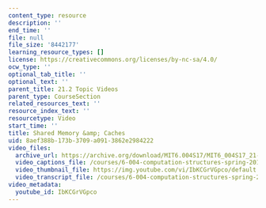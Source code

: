 ```yaml
---
content_type: resource
description: ''
end_time: ''
file: null
file_size: '8442177'
learning_resource_types: []
license: https://creativecommons.org/licenses/by-nc-sa/4.0/
ocw_type: ''
optional_tab_title: ''
optional_text: ''
parent_title: 21.2 Topic Videos
parent_type: CourseSection
related_resources_text: ''
resource_index_text: ''
resourcetype: Video
start_time: ''
title: Shared Memory &amp; Caches
uid: 8aef388b-173b-3709-a091-3862e2984222
video_files:
  archive_url: https://archive.org/download/MIT6.004S17/MIT6_004S17_21-02-04_300k.mp4
  video_captions_file: /courses/6-004-computation-structures-spring-2017/e72b0c1547c0520fae840f90e746c591_IbKCGrVGpco.vtt
  video_thumbnail_file: https://img.youtube.com/vi/IbKCGrVGpco/default.jpg
  video_transcript_file: /courses/6-004-computation-structures-spring-2017/76bf4a70064d382fc1eea542543aecd2_IbKCGrVGpco.pdf
video_metadata:
  youtube_id: IbKCGrVGpco
---
```

